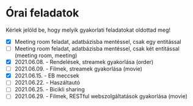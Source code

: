 # Órai feladatok

Kérlek jelöld be, hogy melyik gyakorlati feladatokat oldottad meg!

* [x] Meeting room feladat, adatbázisba mentéssel, csak egy entitással
* [ ] Meeting room feladat, adatbázisba mentéssel, csak két entitással (meeting room, meeting)
* [x] 2021.06.08. - Rendelések, streamek gyakorlása (order)
* [ ] 2021.06.09. - Filmek, streamek gyakorlása (movie)
* [x] 2021.06.15. - EB meccsek
* [ ] 2021.06.22. - Haszáltautó
* [ ] 2021.06.25. - Bicikli sharing
* [ ] 2021.06.29. - Filmek, RESTful webszolgáltatások gyakorlása (movie)